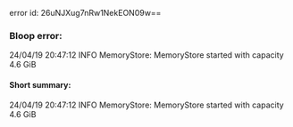 error id: 26uNJXug7nRw1NekEON09w==
### Bloop error:

24/04/19 20:47:12 INFO MemoryStore: MemoryStore started with capacity 4.6 GiB
#### Short summary: 

24/04/19 20:47:12 INFO MemoryStore: MemoryStore started with capacity 4.6 GiB